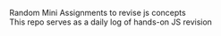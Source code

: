 Random Mini Assignments to revise js concepts <br>
This repo serves as a daily log of hands-on JS revision
